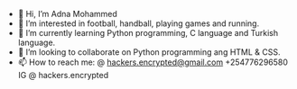 - 👋 Hi, I’m Adna Mohammed
- 👀 I’m interested in football, handball, playing games and running.
- 🌱 I’m currently learning Python programming, C language and Turkish language.
- 💞️ I’m looking to collaborate on Python programming ang HTML & CSS.
- 📫 How to reach me: @ hackers.encrypted@gmail.com
                       +254776296580
                       IG @ hackers.encrypted

<!---
AdnanMW/AdnanMW is a ✨ special ✨ repository because its `README.md` (this file) appears on your GitHub profile.
You can click the Preview link to take a look at your changes.
--->
